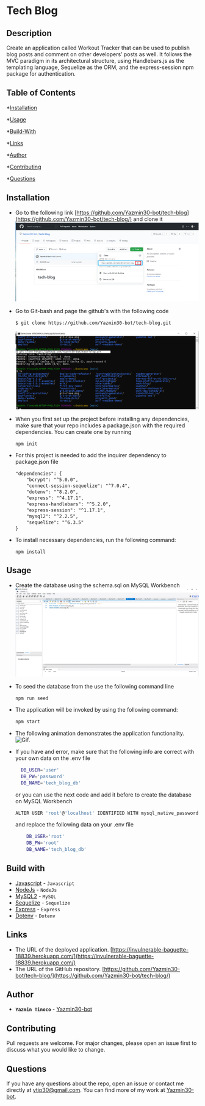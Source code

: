 # Tech Blog



## Description
  
  Create an application called Workout Tracker that can be used to publish blog posts and comment on other developers’ posts as well. 
  It follows the MVC paradigm in its architectural structure, using Handlebars.js as the templating language, Sequelize as the ORM, and the express-session npm package for authentication.

  
## Table of Contents
  
  *[Installation](#installation)
  
  *[Usage](#usage)
  
  *[Build-With](#build-with)

  *[Links](#links)

  *[Author](#author)
  
  *[Contributing](#contributing)
  
  *[Questions](#questions)

## Installation
  * Go to the following link [https://github.com/Yazmin30-bot/tech-blog](https://github.com/Yazmin30-bot/tech-blog/) and clone it ![Git-bash commands to clone .](./Assets/images/git-clone.png)
  * Go to Git-bash and page the github's with the following code
    ```
    $ git clone https://github.com/Yazmin30-bot/tech-blog.git
    ``` 
    ![Git-bash commands to clone .](./Assets/images/tech-blog.png)
  * When you first set up the project before installing any dependencies, make sure that your repo includes a package.json with the required dependencies. You can create one by running 
    ```
    npm init
    ``` 
  * For this project is needed to add the inquirer dependency to package.json file  
    ```
    "dependencies": {
        "bcrypt": "^5.0.0",
        "connect-session-sequelize": "^7.0.4",
        "dotenv": "^8.2.0",
        "express": "^4.17.1",
        "express-handlebars": "^5.2.0",
        "express-session": "^1.17.1",
        "mysql2": "^2.2.5",
        "sequelize": "^6.3.5"
    }
    ``` 
    

  * To install necessary dependencies, run the following command:
    ```
    npm install
    ```
## Usage
  * Create the database using the schema.sql on MySQL Workbench
    ![Create schema .](./Assets/images/schema.png)

  * To seed the database from the use the  following command line

      ```
    npm run seed
    ```

  * The application will be invoked by using the following command:

    ```bash
    npm start
    ```
  * The following animation demonstrates the application functionality.  
   ![Gif.](./Assets/gif/wt.gif) 

  * If you have and error, make sure that the following info are correct with your own data on the .env file
      ```bash
        DB_USER='user'
        DB_PW='password'
        DB_NAME='tech_blog_db'
    ``` 
    or you can use the next code and add it before to create the database on MySQL Workbench

    ```bash
    ALTER USER 'root'@'localhost' IDENTIFIED WITH mysql_native_password BY 'root';
    ```      
    and replace the following data on your .env file

    ```bash
        DB_USER='root'
        DB_PW='root'
        DB_NAME='tech_blog_db'
    ```    
   
## Build with 
  * [Javascript](https://www.javascript.com/) - `Javascript`
  * [NodeJs](https://nodejs.org/en/) - `NodeJs`
  * [MySQL2](https://github.com/sidorares/node-mysql2#readme/) - `MySQL`
  * [Sequelize](https://sequelize.org//) - `Sequelize`
  * [Express](http://expressjs.com/) - `Express`
  * [Dotenv](https://github.com/motdotla/dotenv#readme/) - `Dotenv`

## Links
  * The URL of the deployed application.
  [https://invulnerable-baguette-18839.herokuapp.com/](https://invulnerable-baguette-18839.herokuapp.com/)
  * The URL of the GitHub repository.                                         [https://github.com/Yazmin30-bot/tech-blog/](https://github.com/Yazmin30-bot/tech-blog/)

## Author 
  * **`Yazmin Tinoco`**   - [Yazmin30-bot](https://github.com/Yazmin30-bot/)

## Contributing
  Pull requests are welcome. For major changes, please open an issue first to discuss what you would like to change. 


  
## Questions
  If you have any questions about the repo, open an issue or contact me directly at ytip30@gmail.com.
  You can find more of my work at [Yazmin30-bot](https://github.com/Yazmin30-bot/).